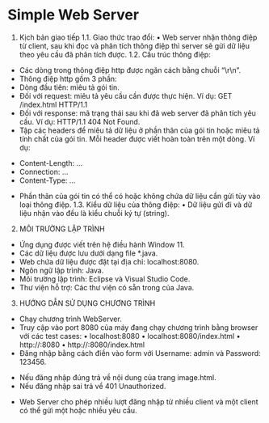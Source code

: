 # Simple Web Server
1. Kịch bản giao tiếp
1.1. Giao thức trao đổi: 
• Web server nhận thông điệp từ client, sau khi đọc và phân tích thông điệp thì server 
sẽ gửi dữ liệu theo yêu cầu đã phân tích được.
1.2. Cấu trúc thông điệp:
- Các dòng trong thông điệp http được ngăn cách bằng chuỗi “\r\n”.
- Thông điệp http gồm 3 phần:
- Dòng đầu tiên: miêu tả gói tin.
- Đối với request: miêu tả yêu cầu cần được thực hiện. 
Ví dụ: GET /index.html HTTP/1.1
- Đối với response: mã trạng thái sau khi đã web server đã phân tích yêu cầu.
Ví dụ: HTTP/1.1 404 Not Found.
- Tập các headers để miêu tả dữ liệu ở phần thân của gói tin hoặc miêu tả tính 
chất của gói tin. Mỗi header được viết hoàn toàn trên một dòng.
Ví dụ:
+ Content-Length: …
+ Connection: …
+ Content-Type: …
- Phần thân của gói tin có thể có hoặc không chứa dữ liệu cần gửi tùy vào loại 
thông điệp.
1.3. Kiểu dữ liệu của thông điệp:
• Dữ liệu gửi đi và dữ liệu nhận vào đều là kiểu chuỗi ký tự (string).
2. MÔI TRƯỜNG LẬP TRÌNH
- Ứng dụng được viết trên hệ điều hành Window 11.
- Các dữ liệu được lưu dưới dạng file *.java.
- Web chứa dữ liệu được đặt tại địa chỉ: localhost:8080.
- Ngôn ngữ lập trình: Java.
- Môi trường lập trình: Eclipse và Visual Studio Code.
- Thư viện hỗ trợ: Các thư viện có sẵn trong của Java.
3. HƯỚNG DẪN SỬ DỤNG CHƯƠNG TRÌNH
- Chạy chương trình WebServer.
- Truy cập vào port 8080 của máy đang chạy chương trình bằng browser với các test cases:
• localhost:8080
• localhost:8080/index.html
• http://<ip>:8080
• http://<ip>:8080/index.html
- Đăng nhập bằng cách điền vào form với Username: admin và Password: 123456.
+ Nếu đăng nhập đúng trả về nội dung của trang image.html.
+ Nếu đăng nhập sai trả về 401 Unauthorized.
- Web Server cho phép nhiều lượt đăng nhập từ nhiều client và một client có thể gửi một 
hoặc nhiều yêu cầu.
